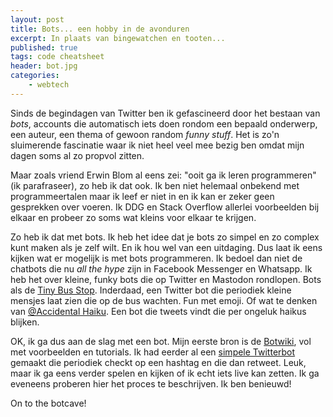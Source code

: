 ```yaml
---
layout: post
title: Bots... een hobby in de avonduren
excerpt: In plaats van bingewatchen en tooten...
published: true
tags: code cheatsheet
header: bot.jpg
categories: 
    - webtech
---
```

Sinds de begindagen van Twitter ben ik gefascineerd door het bestaan van *bots*, accounts die automatisch iets doen rondom een bepaald onderwerp, een auteur, een thema of gewoon random *funny stuff*. Het is zo'n sluimerende fascinatie waar ik niet heel veel mee bezig ben omdat mijn dagen soms al zo propvol zitten. 

Maar zoals vriend Erwin Blom al eens zei: "ooit ga ik leren programmeren" (ik parafraseer), zo heb ik dat ook. Ik ben niet helemaal onbekend met programmeertalen maar ik leef er niet in en ik kan er zeker geen gesprekken over voeren. Ik DDG en Stack Overflow allerlei voorbeelden bij elkaar en probeer zo soms wat kleins voor elkaar te krijgen. 

Zo heb ik dat met bots. Ik heb het idee dat je bots zo simpel en zo complex kunt maken als je zelf wilt. En ik hou wel van een uitdaging. Dus laat ik eens kijken wat er mogelijk is met bots programmeren. Ik bedoel dan niet de chatbots die nu *all the hype* zijn in Facebook Messenger en Whatsapp. Ik heb het over kleine, funky bots die op Twitter en Mastodon rondlopen. Bots als de [Tiny Bus Stop](https://twitter.com/tiny_bus_stop). Inderdaad, een Twitter bot die periodiek kleine mensjes laat zien die op de bus wachten. Fun met emoji. Of wat te denken van [@Accidental Haiku](https://twitter.com/accidental575). Een bot die tweets vindt die per ongeluk haikus blijken. 

OK, ik ga dus aan de slag met een bot. Mijn eerste bron is de [Botwiki](https://botwiki.org/), vol met voorbeelden en tutorials. Ik had eerder al een [simpele Twitterbot](https://hackernoon.com/create-a-simple-twitter-bot-with-node-js-5b14eb006c08) gemaakt die periodiek checkt op een hashtag en die dan retweet. Leuk, maar ik ga eens verder spelen en kijken of ik echt iets live kan zetten. Ik ga eveneens proberen hier het proces te beschrijven. Ik ben benieuwd! 

On to the botcave!